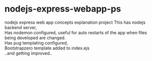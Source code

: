 # nodejs-express-webapp-ps
nodejs express web app concepts explanation project
This has nodejs backend server,<br>
Has nodemon configured, useful for auto restarts of the app when files being developed are changed.<br>
Has pug templating configured,<br>
Bootstrapzero template added to index.ejs<br>
..and getting improved..

